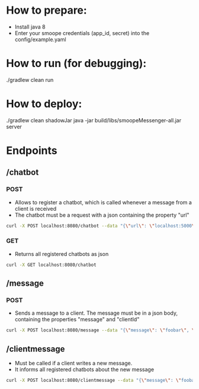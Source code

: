 # How to prepare:

* Install java 8
* Enter your smoope credentials (app_id, secret) into the config/example.yaml

# How to run (for debugging):

./gradlew clean run

# How to deploy:

./gradlew clean shadowJar
java -jar build/libs/smoopeMessenger-all.jar server

# Endpoints

## /chatbot
### POST
* Allows to register a chatbot, which is called whenever a message from a client is received
* The chatbot must be a request with a json containing the property "url"

```bash
curl -X POST localhost:8080/chatbot --data "{\"url\": \"localhost:5000\"}" -H "Content-Type: application/json"
```

### GET
* Returns all registered chatbots as json


```bash
curl -X GET localhost:8080/chatbot
```

## /message

### POST
* Sends a message to a client. The message must be in a json body, containing the properties "message" and "clientId"

```bash
curl -X POST localhost:8080/message --data "{\"message\": \"foobar\", \"clientId\": \"123\"}" -H "Content-Type: application/json"
```

## /clientmessage
* Must be called if a client writes a new message.
* It informs all registered chatbots about the new message

```bash
curl -X POST localhost:8080/clientmessage --data "{\"message\": \"foobar\", \"clientId\": \"123\"}" -H "Content-Type: application/json"
```
